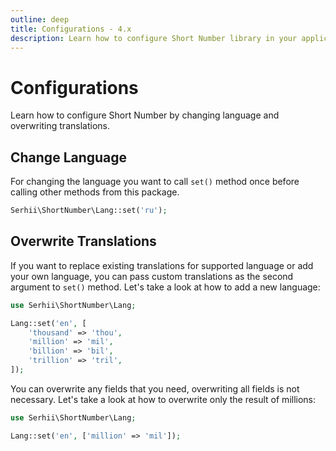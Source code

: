 ```yaml
---
outline: deep
title: Configurations - 4.x
description: Learn how to configure Short Number library in your application
---
```


# Configurations
Learn how to configure Short Number by changing language and overwriting translations.

## Change Language
For changing the language you want to call `set()` method once before calling other methods from this package.

```php
Serhii\ShortNumber\Lang::set('ru');
```

## Overwrite Translations
If you want to replace existing translations for supported language or add your own language, you can pass custom translations as the second argument to `set()` method. Let's take a look at how to add a new language:

```php
use Serhii\ShortNumber\Lang;

Lang::set('en', [
    'thousand' => 'thou',
    'million' => 'mil',
    'billion' => 'bil',
    'trillion' => 'tril',
]);
```
You can overwrite any fields that you need, overwriting all fields is not necessary. Let's take a look at how to overwrite only the result of millions:

```php
use Serhii\ShortNumber\Lang;

Lang::set('en', ['million' => 'mil']);
```